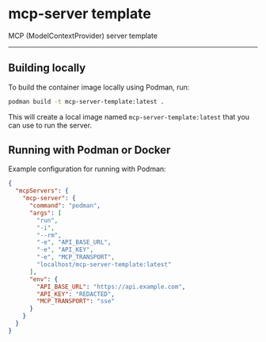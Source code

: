 # mcp-server template

MCP (ModelContextProvider) server template

---

## Building locally

To build the container image locally using Podman, run:

```sh
podman build -t mcp-server-template:latest .
```

This will create a local image named `mcp-server-template:latest` that you can use to run the server.

## Running with Podman or Docker

Example configuration for running with Podman:

```json
{
  "mcpServers": {
    "mcp-server": {
      "command": "podman",
      "args": [
        "run",
        "-i",
        "--rm",
        "-e", "API_BASE_URL",
        "-e", "API_KEY",
        "-e", "MCP_TRANSPORT",
        "localhost/mcp-server-template:latest"
      ],
      "env": {
        "API_BASE_URL": "https://api.example.com",
        "API_KEY": "REDACTED",
        "MCP_TRANSPORT": "sse"
      }
    }
  }
}
```

